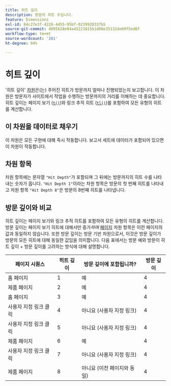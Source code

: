 ```yaml
---
title: 히트 깊이
description: 방문의 히트 수입니다.
feature: Dimensions
exl-id: 84c27e3f-4228-4455-95bf-0239928337b5
source-git-commit: d095628e94a45221815b1d08e35132de09f5ed8f
workflow-type: tm+mt
source-wordcount: '261'
ht-degree: 94%

---
```


# 히트 깊이

&#39;히트 깊이&#39; [차원](overview.md)은(는) 주어진 히트가 방문까지 얼마나 진행되었는지 보고합니다. 이 차원은 방문자가 사이트에서 작업을 수행하는 방문까지의 거리를 이해하는 데 중요합니다. 히트 깊이는 페이지 보기 ([`t()`](/help/implement/vars/functions/t-method.md))와 링크 추적 히트 ([`tl()`](/help/implement/vars/functions/tl-method.md))를 포함하여 모든 유형의 히트를 계산합니다.

## 이 차원을 데이터로 채우기

이 차원은 모든 구현에 대해 즉시 작동합니다. 보고서 세트에 데이터가 포함되어 있으면 이 차원이 작동합니다.

## 차원 항목

차원 항목에는 문자열 `"Hit Depth"`가 포함되며 그 뒤에는 방문까지의 히트 수를 나타내는 숫자가 옵니다. `"Hit Depth 1"`이라는 차원 항목은 방문의 첫 번째 히트를 나타내고 차원 항목 `"Hit Depth 8"`은 방문의 8번째 히트를 나타냅니다.

## 방문 깊이와 비교

히트 깊이는 페이지 보기와 링크 추적 히트를 포함하여 모든 유형의 히트를 계산합니다. 방문 깊이는 페이지 보기 히트에 대해서만 증가&#x200B;_하며_ [페이지](page.md) 차원 항목은 이전 페이지의 값과 동일하지 않습니다. 또한 방문 깊이는 방문 기반 차원으로서, 이것은 방문 깊이가 방문의 모든 히트에 대해 동일한 값임을 의미합니다. 다음 표에서는 방문 예와 방문이 히트 깊이 + 방문 깊이를 고려하는 방식에 대해 설명합니다.

| 페이지 시퀀스 | 히트 깊이 | 방문 깊이에 포함됩니까? | 방문 깊이 |
| --- | --- | --- | --- |
| 홈 페이지 | 1 | 예 | 4 |
| 제품 페이지 | 2 | 예 | 4 |
| 홈 페이지 | 3 | 예 | 4 |
| 사용자 지정 링크 클릭 | 4 | 아니요 (사용자 지정 링크) | 4 |
| 사용자 지정 링크 클릭 | 5 | 아니요 (사용자 지정 링크) | 4 |
| 제품 페이지 | 6 | 예 | 4 |
| 사용자 지정 링크 클릭 | 7 | 아니요 (사용자 지정 링크) | 4 |
| 제품 페이지 | 8 | 아니요 (이전 페이지와 동일) | 4 |
